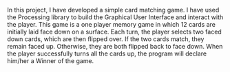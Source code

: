 In this project, I have developed a simple card matching game. I have used the Processing library to build the Graphical User Interface and interact with the player. This game is a one player memory game in which 12 cards are initially laid face down on a surface. Each turn, the player selects two faced down cards, which are then flipped over. If the two cards
match, they remain faced up. Otherwise, they are both flipped back to face down. When the player successfully turns all the cards up, the program will declare him/her a Winner of the game.


